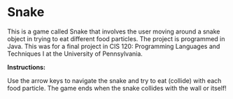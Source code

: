 
# Snake

This is a game called Snake that involves the user moving around a snake object in trying to eat different food particles. The project is programmed in Java. This was for a final project in CIS 120: Programming Languages and Techniques I at the University of Pennsylvania. 




**Instructions:**

Use the arrow keys to navigate the snake and try to eat (collide) with each food particle. The game ends when the snake collides with the wall or itself!
